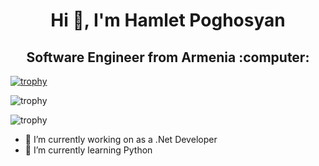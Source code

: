 <h1 accesskey="A"
      align="center"
      dir="ltr"
      itemprop="heading"
      lang="en-US"
      tabindex="2"
      title="Example heading">
 Hi 👋, I'm Hamlet Poghosyan  </h1>

<h2 accesskey="A"
      align="center"
      dir="ltr"
      itemprop="heading"
      lang="en-US"
      tabindex="2"
      title="Example heading">
 Software Engineer from Armenia :computer:
 </h2>
 
 

[![trophy](https://github-profile-trophy.vercel.app/?username=HamletPoghosian)](https://github.com/ryo-ma/github-profile-trophy)

![trophy](https://github-readme-stats.vercel.app/api?username=HamletPoghosian&show_icons=true)

![trophy](https://github-readme-stats.vercel.app/api/top-langs?username=HamletPoghosian&show_icons=true&locale=en&layout=compact)



- 🔭 I’m currently working on as a .Net Developer 
- 🌱 I’m currently learning Python
